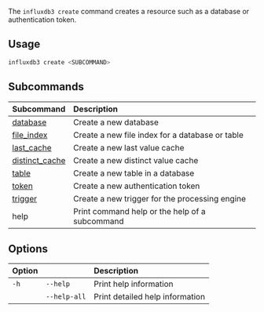 
The `influxdb3 create` command creates a resource such as a database or
authentication token.

## Usage

<!--pytest.mark.skip-->

```bash
influxdb3 create <SUBCOMMAND>
```

## Subcommands

| Subcommand                                                                          | Description                                     |
| :---------------------------------------------------------------------------------- | :---------------------------------------------- |
| [database](/influxdb3/version/reference/cli/influxdb3/create/database/)             | Create a new database                           |
| [file_index](/influxdb3/version/reference/cli/influxdb3/create/file_index/)         | Create a new file index for a database or table |
| [last_cache](/influxdb3/version/reference/cli/influxdb3/create/last_cache/)         | Create a new last value cache                   |
| [distinct_cache](/influxdb3/version/reference/cli/influxdb3/create/distinct_cache/) | Create a new distinct value cache               |
| [table](/influxdb3/version/reference/cli/influxdb3/create/table/)                   | Create a new table in a database                |
| [token](/influxdb3/version/reference/cli/influxdb3/create/token/)                   | Create a new authentication token               |
| [trigger](/influxdb3/version/reference/cli/influxdb3/create/trigger/)               | Create a new trigger for the processing engine  |
| help                                                                                | Print command help or the help of a subcommand  |

## Options

| Option |              | Description                     |
| :----- | :----------- | :------------------------------ |
| `-h`   | `--help`     | Print help information          |
|        | `--help-all` | Print detailed help information |
